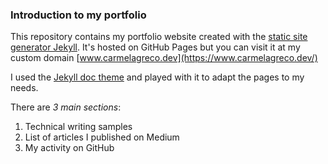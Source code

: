 ### Introduction to my portfolio

This repository contains my portfolio website created with the [static site generator Jekyll](https://jekyllrb.com/).
It's hosted on GitHub Pages but you can visit it at my custom domain [www.carmelagreco.dev](https://www.carmelagreco.dev/)

I used the [Jekyll doc theme](https://aksakalli.github.io/jekyll-doc-theme/) and played with it to adapt the pages to my needs.

There are *3 main sections*:
1. Technical writing samples
2. List of articles I published on Medium
3. My activity on GitHub

